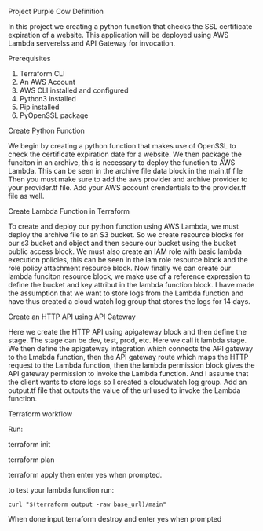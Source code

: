 Project Purple Cow Definition
	
In this project we creating a python function that checks the SSL certificate expiration of a website. This application will be deployed using AWS Lambda serverelss and API Gateway for invocation.

Prerequisites

1. Terraform CLI
2. An AWS Account
3. AWS CLI installed and configured
4. Python3 installed
5. Pip installed
6. PyOpenSSL package

Create Python Function

We begin by creating a python function that makes use of OpenSSL to check the certificate expiration date for a website.
We then package the funciton in an archive, this is necessary to deploy the function to AWS Lambda. This can be seen in the archive file data block in the main.tf file
Then you must make sure to add the aws provider and archive provider to your provider.tf file. Add your AWS account crendentials to the provider.tf file as well.

Create Lambda Function in Terraform

To create and deploy our python function using AWS Lambda, we must deploy the archive file to an S3 bucket. So we create resource blocks for our s3 bucket and object and then secure our bucket using the bucket public access block. We must also create an IAM role with basic lambda execution policies, this can be seen in the iam role resource block and the role policy attachment resource block. Now finally we can create our lambda funciton resource block, we make use of a reference expression to define the bucket and key attribut in the lambda function block. I have made the assumption that we want to store logs from the Lambda function and have thus created a cloud watch log group that stores the logs for 14 days.

Create an HTTP API using API Gateway

Here we create the HTTP API using apigateway block and then define the stage. The stage can be dev, test, prod, etc. Here we call it lambda stage. We then define the apigateway integration which connects the API gateway to the Lmabda function, then the API gateway route which maps the HTTP request to the Lambda function, then the lambda permission block gives the API gateway permission to invoke the Lambda function. And I assume that the client wants to store logs so I created a cloudwatch log group. Add an output.tf file that outputs the value of the url used to invoke the Lambda function.

Terraform workflow

Run:

terraform init

terraform plan

terraform apply then enter yes when prompted.

to test your lambda function run: 

	curl "$(terraform output -raw base_url)/main"



When done input terraform destroy and enter yes when prompted



